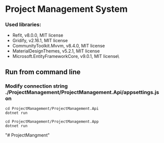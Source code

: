 # Project Management System

### Used libraries:
* Refit, v8.0.0, MIT license
* Gridify, v2.16.1, MIT license
* CommunityToolkit.Mvvm, v8.4.0, MIT license
* MaterialDesignThemes, v5.2.1, MIT license
* Microsoft.EntityFrameworkCore, v9.0.1, MIT license\

## Run from command line

### Modify connection string  ./ProjectManagement/ProjectManagement.Api/appsettings.json

```shell
cd ProjectManagement/ProjectManagement.Api
dotnet run
```
```shell
cd ProjectManagement/ProjectManagement.App
dotnet run
```
"# ProjectMangment" 
